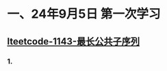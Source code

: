 # 一、24年9月5日 第一次学习
## [lteetcode-1143-最长公共子序列](https://leetcode.cn/problems/longest-common-subsequence/description/)

### 1.



